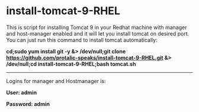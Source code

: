 # install-tomcat-9-RHEL

This is script for installing Tomcat 9 in your Redhat machine with manager and host-manager enabled and it will let you install tomcat on desired port. You can just run this command to install tomcat automatically:

**cd;sudo yum install git -y &> /dev/null;git clone https://github.com/protalic-speaks/install-tomcat-9-RHEL.git &> /dev/null;cd install-tomcat-9-RHEL;bash tomcat.sh**

----------------------------------------------------------------------------------------------------------------------------------- 


Logins for manager and Hostmanager is:

**User: admin**

**Password: admin**
